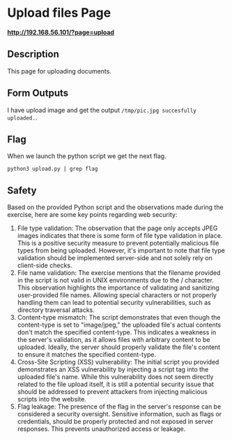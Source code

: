 # Upload files Page

__http://192.168.56.101/?page=upload__

## Description
This page for uploading documents. 

## Form Outputs
I have upload image and get the output ```/tmp/pic.jpg succesfully uploaded.```.

## Flag
When we launch the python script we get the next flag.
```
python3 upload.py | grep flag
```

## Safety
Based on the provided Python script and the observations made during the exercise, here are some key points regarding web security:</br>
1. File type validation: The observation that the page only accepts JPEG images indicates that there is some form of file type validation in place. This is a positive security measure to prevent potentially malicious file types from being uploaded. However, it's important to note that file type validation should be implemented server-side and not solely rely on client-side checks.
2. File name validation: The exercise mentions that the filename provided in the script is not valid in UNIX environments due to the / character. This observation highlights the importance of validating and sanitizing user-provided file names. Allowing special characters or not properly handling them can lead to potential security vulnerabilities, such as directory traversal attacks.
3. Content-type mismatch: The script demonstrates that even though the content-type is set to "image/jpeg," the uploaded file's actual contents don't match the specified content-type. This indicates a weakness in the server's validation, as it allows files with arbitrary content to be uploaded. Ideally, the server should properly validate the file's content to ensure it matches the specified content-type.
4. Cross-Site Scripting (XSS) vulnerability: The initial script you provided demonstrates an XSS vulnerability by injecting a script tag into the uploaded file's name. While this vulnerability does not seem directly related to the file upload itself, it is still a potential security issue that should be addressed to prevent attackers from injecting malicious scripts into the website.
5. Flag leakage: The presence of the flag in the server's response can be considered a security oversight. Sensitive information, such as flags or credentials, should be properly protected and not exposed in server responses. This prevents unauthorized access or leakage.
